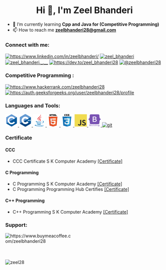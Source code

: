 <h1 align="center">Hi 👋, I'm Zeel Bhanderi</h1>
<!-- <h3 align="center">A passionate frontend developer from India</h3> -->

- 🌱 I’m currently learning **Cpp and Java for (Competitive Programming)**
- 📫 How to reach me **zeelbhanderi28@gmail.com**


<!-- Social Media  -->

<h3 align="left">Connect with me:</h3>
<p align="left">
<a href="https://www.linkedin.com/in/zeelbhanderi/" target="blank"><img align="center" src="https://raw.githubusercontent.com/rahuldkjain/github-profile-readme-generator/master/src/images/icons/Social/linked-in-alt.svg" alt="https://www.linkedin.com/in/zeelbhanderi/" height="30" width="40" /></a>
<a href="https://twitter.com/zeel_bhanderi" target="blank"><img align="center" src="https://raw.githubusercontent.com/rahuldkjain/github-profile-readme-generator/master/src/images/icons/Social/twitter.svg" alt="zeel_bhanderi" height="30" width="40" /></a>
<a href="https://instagram.com/zeel_bhanderi._.__" target="blank"><img align="center" src="https://raw.githubusercontent.com/rahuldkjain/github-profile-readme-generator/master/src/images/icons/Social/instagram.svg" alt="zeel_bhanderi._.__" height="30" width="40" /></a>
<a href="https://dev.to/zeel_bhanderi28" target="blank"><img align="center" src="https://raw.githubusercontent.com/rahuldkjain/github-profile-readme-generator/master/src/images/icons/Social/devto.svg" alt="https://dev.to/zeel_bhanderi28" height="30" width="40" /></a>
<a href="https://medium.com/@zeelbhanderi28" target="blank"><img align="center" src="https://raw.githubusercontent.com/rahuldkjain/github-profile-readme-generator/master/src/images/icons/Social/medium.svg" alt="@zeelbhanderi28" height="30" width="40" /></a>
</p>

<!-- Competitive Programming Pangs : -->
<h3 align="left" >Competitive Programming :</h3>
    <p>
        <!-- <a href="https://www.codechef.com/users/zeel_bhanderi" target="blank"><img align="center" src="https://cdn.jsdelivr.net/npm/simple-icons@3.1.0/icons/codechef.svg" alt="https://www.codechef.com/users/zeel_bhanderi" height="30" width="40" /></a> -->
        <a href="https://www.hackerrank.com/zeelbhanderi28" target="blank"><img align="center" src="https://raw.githubusercontent.com/rahuldkjain/github-profile-readme-generator/master/src/images/icons/Social/hackerrank.svg" alt="https://www.hackerrank.com/zeelbhanderi28" height="30" width="40" /></a>
        <!-- <a href="https://leetcode.com/zeel_bhanderi/" target="blank"><img align="center" src="https://raw.githubusercontent.com/rahuldkjain/github-profile-readme-generator/master/src/images/icons/Social/leet-code.svg" alt="https://leetcode.com/zeel_bhanderi/" height="30" width="40" /></a> -->
        <a href="https://auth.geeksforgeeks.org/user/zeelbhanderi28/profile" target="blank"><img align="center" src="https://raw.githubusercontent.com/rahuldkjain/github-profile-readme-generator/master/src/images/icons/Social/geeks-for-geeks.svg" alt="https://auth.geeksforgeeks.org/user/zeelbhanderi28/profile" height="30" width="40" /></a>
    </p>


<h3 align="left">Languages and Tools:</h3>
    <p align="left">
        <a href="#" target="_blank" rel="noreferrer"> <img src="https://raw.githubusercontent.com/devicons/devicon/master/icons/c/c-original.svg" alt="c" width="40" height="40"/> </a> 
        <a href="#" target="_blank" rel="noreferrer"> <img src="https://raw.githubusercontent.com/devicons/devicon/master/icons/cplusplus/cplusplus-original.svg" alt="cplusplus" width="40" height="40"/> </a> 
        <a href="#" target="_blank" rel="noreferrer"> <img src="https://raw.githubusercontent.com/devicons/devicon/master/icons/java/java-original.svg" alt="java" width="40" height="40"/> </a> 
        <a href="#" target="_blank" rel="noreferrer"> <img src="https://raw.githubusercontent.com/devicons/devicon/master/icons/html5/html5-original-wordmark.svg" alt="html5" width="40" height="40"/> </a>
        <a href="#" target="_blank" rel="noreferrer"> <img src="https://raw.githubusercontent.com/devicons/devicon/master/icons/css3/css3-original-wordmark.svg" alt="css3" width="40" height="40"/> </a>
        <a href="#" target="_blank" rel="noreferrer"> <img src="https://raw.githubusercontent.com/devicons/devicon/master/icons/javascript/javascript-original.svg" alt="javascript" width="40" height="40"/> </a> 
        <a href="#" target="_blank" rel="noreferrer"> <img src="https://raw.githubusercontent.com/devicons/devicon/master/icons/bootstrap/bootstrap-plain-wordmark.svg" alt="bootstrap" width="40" height="40"/> </a> 
        <a href="#" target="_blank" rel="noreferrer"> <img src="https://www.vectorlogo.zone/logos/git-scm/git-scm-icon.svg" alt="git" width="40" height="40"/> </a>
        <!-- <a href="#" target="_blank" rel="noreferrer"> <img src="https://raw.githubusercontent.com/devicons/devicon/master/icons/android/android-original-wordmark.svg" alt="android" width="40" height="40"/> </a>  -->
        <!-- <a href="#" target="_blank" rel="noreferrer"> <img src="https://www.vectorlogo.zone/logos/dartlang/dartlang-icon.svg" alt="dart" width="40" height="40"/> </a> -->
        <!-- <a href="#" target="_blank" rel="noreferrer"> <img src="https://www.vectorlogo.zone/logos/flutterio/flutterio-icon.svg" alt="flutter" width="40" height="40"/> </a> -->
        <!-- <a href="#" target="_blank" rel="noreferrer"> <img src="https://raw.githubusercontent.com/devicons/devicon/master/icons/linux/linux-original.svg" alt="linux" width="40" height="40"/> </a>  -->
        <!-- <a href="#" target="_blank" rel="noreferrer"> <img src="https://raw.githubusercontent.com/devicons/devicon/master/icons/mongodb/mongodb-original-wordmark.svg" alt="mongodb" width="40" height="40"/> </a>  -->
        <!-- <a href="#" target="_blank" rel="noreferrer"> <img src="https://raw.githubusercontent.com/devicons/devicon/master/icons/python/python-original.svg" alt="python" width="40" height="40"/> </a>  -->
    </p>

<h3>Certificate</h3>
    <h4>CCC</h4>
        <ul>
            <li> CCC Certificate S K Computer Academy <a href="https://drive.google.com/file/d/1-BPRRuUH1BnYgNfH6qnrzr9sb4lbgA5V/view?usp=sharing">[Certificate]</a></li>
        </ul>
    <h4>C Programming</h4>
        <ul>
            <li>C Programming S K Computer Academy <a href="https://drive.google.com/file/d/1-PwN-hoBhsAU3rF1m3dMY0ByJvkkmqOm/view?usp=sharing">[Certificate]</a></li>
            <li>C Programming Programming Hub Certifies <a href="https://drive.google.com/file/d/1-KYLUoP4ohwv-4TjUdLkxefzZk5mekBu/view?usp=sharing">[Certificate]</a></li>
        </ul>
    <h4>C++ Programming</h4>
        <ul>
            <li>C++ Programming S K Computer Academy <a href="https://drive.google.com/file/d/1-AkI8OX23Mdtn1AQ4eURsXzkOzMoca6X/view?usp=sharing">[Certificate]</a></li>
        </ul>

<h3 align="left">Support:</h3>
    <p>
        <a href="https://www.buymeacoffee.com/zeelbhanderi28"><img align="left" src="https://cdn.buymeacoffee.com/buttons/v2/default-yellow.png" height="50" width="210" alt="https://www.buymeacoffee.com/zeelbhanderi28" /></a>
    </p><br><br>
<br><br>
<p>
<img align="center" src="https://github-readme-stats.vercel.app/api/top-langs?username=zeel28&show_icons=true&locale=en&layout=compact" alt="zeel28" /></p>